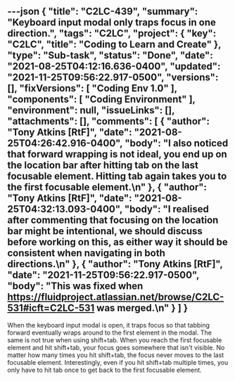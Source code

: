 ---json
{
  "title": "C2LC-439",
  "summary": "Keyboard input modal only traps focus in one direction.",
  "tags": "C2LC",
  "project": {
    "key": "C2LC",
    "title": "Coding to Learn and Create"
  },
  "type": "Sub-task",
  "status": "Done",
  "date": "2021-08-25T04:12:16.636-0400",
  "updated": "2021-11-25T09:56:22.917-0500",
  "versions": [],
  "fixVersions": [
    "Coding Env 1.0"
  ],
  "components": [
    "Coding Environment"
  ],
  "environment": null,
  "issueLinks": [],
  "attachments": [],
  "comments": [
    {
      "author": "Tony Atkins [RtF]",
      "date": "2021-08-25T04:26:42.916-0400",
      "body": "I also noticed that forward wrapping is not ideal, you end up on the location bar after hitting tab on the last focusable element.  Hitting tab again takes you to the first focusable element.\n"
    },
    {
      "author": "Tony Atkins [RtF]",
      "date": "2021-08-25T04:32:13.093-0400",
      "body": "I realised after commenting that focusing on the location bar might be intentional, we should discuss before working on this, as either way it should be consistent when navigating in both directions.\n"
    },
    {
      "author": "Tony Atkins [RtF]",
      "date": "2021-11-25T09:56:22.917-0500",
      "body": "This was fixed when <https://fluidproject.atlassian.net/browse/C2LC-531#icft=C2LC-531> was merged.\n"
    }
  ]
}
---
When the keyboard input modal is open, it traps focus so that tabbing forward eventually wraps around to the first element in the modal.  The same is not true when using shift+tab.  When you reach the first focusable element and hit shift+tab, your focus goes somewhere that isn't visible.  No matter how many times you hit shift+tab, the focus never moves to the last focusable element.  Interestingly, even if you hit shift+tab multiple times, you only have to hit tab once to get back to the first focusable element.

        